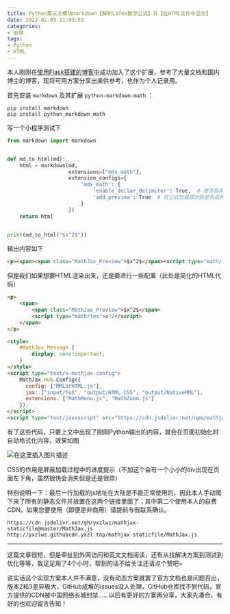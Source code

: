 ```yaml
---
title: Python第三方模块markdown【解析LaTex数学公式】并【在HTML文件中显示】
date: 2022-02-05 11:03:53
categories:
- 前端
tags:
- Python
- HTML
---
```


本人刚刚在[使用Flask搭建的博客中](https://blog.yixiangzhilv.com/article)成功加入了这个扩展，参考了大量文档和国内博主的博客，现将可用方案分享出来供参考，也作为个人记录用。

首先安装 `markdown` 及其扩展 `python-markdown-math` ：

```shell
pip install markdown
pip install python_markdown_math
```

写一个小程序测试下

```python
from markdown import markdown


def md_to_html(md):
    html = markdown(md,
                    extensions=["mdx_math"],
                    extension_configs={
                        'mdx_math': {
                            'enable_dollar_delimiter': True,  # 是否启用单美元符号（默认只启用双美元）
                            'add_preview': True  # 在公式加载成功前是否启用预览（默认不启用）
                        }
                    })
    return html


print(md_to_html("$x^2$"))
```

输出内容如下

```html
<p><span><span class="MathJax_Preview">$x^2$</span><script type="math/tex">x^2</script></span></p>
```

但是我们如果想要HTML渲染出来，还是要进行一些配置（此处是简化的HTML代码）

```html
<p>
    <span>
    	<span class="MathJax_Preview">$x^2$</span>
        <script type="math/tex">x^2</script>
    </span>
</p>

<style>
    #MathJax_Message {
        display: none!important;
    }
</style>
<script type="text/x-mathjax-config">
    MathJax.Hub.Config({
      config: ["MMLorHTML.js"],
      jax: ["input/TeX", "output/HTML-CSS", "output/NativeMML"],
      extensions: ["MathMenu.js", "MathZoom.js"]
    });
</script>
<script type="text/javascript" src="https://cdn.jsdelivr.net/npm/mathjax@2/MathJax.js?config=TeX-MML-AM_CHTML"></script>
```

有了这些代码，只要上文中出现了刚刚Python输出的内容，就会在页面初始化时自动格式化内容，效果如图

![在这里插入图片描述](https://cdn.yixiangzhilv.com/images/4809f9708e013f9e1cb1620144676473.png)

CSS的作用是屏蔽加载过程中的进度提示（不加这个会有一个小小的div出现在页面左下角，虽然很快会消失但是还是很烦）

特别说明一下：最后一行加载的js地址在大陆是不能正常使用的，因此本人手动爬下来了所有的静态文件并放置在这两个链接里面了；其中第二个使用本人的自费CDN，如果您要使用（即便是非商用）请提前与我联系确认。

```text
https://cdn.jsdelivr.net/gh/yxzlwz/mathjax-staticfile@master/MathJax.js
http://yxzlwz.githubcdn.yxzl.top/mathjax-staticfile/MathJax.js
```

---

这篇文章很短，但是牵扯到外网访问和英文文档阅读，还有从找解决方案到测试到优化等等，我足足用了4个小时，帮到的话不给关注还请点个赞吧~

说实话这个实现方案本人并不满意，没有动态方案就罢了官方文档也是问题百出，版本2和3差异极大，GitHub成堆的issues没人处理，GitHub仓库找不到代码，官方提供的CDN被中国网络长城封禁……以后有更好的方案再分享，大家先凑合，有好的也欢迎留言告知！
